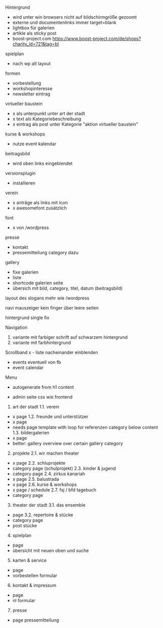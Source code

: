 Hintergrund
- wird unter win browsers nicht auf bildschirmgröße gezoomt
- externe und documentenlinks immer target=blank
- lightbox für galerien
- artikle als sticky post
- boost-project.com https://www.boost-project.com/de/shops?charity_id=721&tag=bl

spielplan
- nach wp alt layout

formen
- vorbestellung
- workshopinteresse
- newsletter eintrag

virtueller baustein
- x als unterpunkt unter art der stadt
- x text als Kategoriebeschreibung
- x eintrag als post unter Kategorie "aktion virtueller baustein"

kurse & workshops
- nutze event kalendar


beitragsbild
- wird oben links eingeblendet  

versionsplugin
- installieren

verein
- x anträge als links mit icon
- x awesomefont zusätzlich

font
- x von /wordpress

presse
- kontakt
- pressemitteilung category dazu


gallery
- fixe galerien
- liste
- shortcode
galerien seite
- übersich mit bild, category, titel, datum (beitragsbild)  

layout des slogans mehr wie /wordpress

navi mauszeiger kein finger über leere seiten

hintergrund single fix

Navigation
1. variante mit farbiger schrift auf schwarzem hintergrund
2. variante mit farbhintergrund


Scrollband
x - liste nacheinander einblenden

- events eventuell von fb
- event calendar

Menu
- autogenerate from h1 content

- admin seite css wie frontend


1. art der stadt
1.1. verein
- x page
1.2. freunde und unterstützer
- x page
- needs page template with loop for referenzen category below content
1.3. bildergalerien
- x page
- better: gallery overview over certain gallery category

2. projekte
2.1. wir machen theater
- x page
2.2. schluprojekte
- category page (schulprojekt)
2.3. kinder & jugend
- category page
2.4. zirkus kanariah
- x page
2.5. balustrada
- x page
2.6. kurse & workshops
- x page / schedule
2.7. fsj / bfd tagebuch
- category page

3. theater der stadt
3.1. das ensemble
- page
3.2. repertoire & stücke
- category page
- post stücke

4. spielplan
- page
- übersicht mit neuen oben und suche

5. karten & service
- page
- vorbestellen formular

6. kontakt & impressum
- page
- nl formular

7. presse
- page
pressemitteilung
